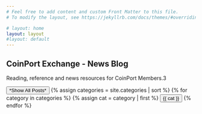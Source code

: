 ```yaml
---
# Feel free to add content and custom Front Matter to this file.
# To modify the layout, see https://jekyllrb.com/docs/themes/#overriding-theme-defaults

# layout: home
layout: layout
#layout: default
---
```

## CoinPort Exchange - News Blog

Reading, reference and news resources for CoinPort Members.3

<button id="All" onclick="filterUsingCategory('All')">
  *Show All Posts*
</button>
{% assign categories = site.categories | sort %}
{% for category in categories %}
  {% assign cat = category | first %}
  <button id="{{ cat }}" onclick="filterUsingCategory(this.id)">
    {{ cat }}
  </button>
{% endfor %}
